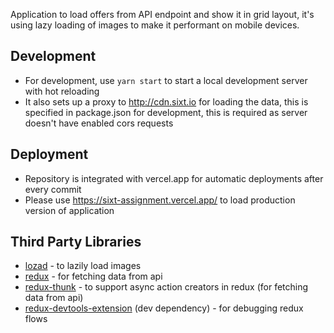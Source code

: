 Application to load offers from API endpoint and show it in grid layout, it's using lazy loading of images to make it performant on mobile devices.

## Development
- For development, use `yarn start` to start a local development server with hot reloading
- It also sets up a proxy to http://cdn.sixt.io for loading the data, this is specified in package.json for development, this is required as server doesn't have enabled cors requests

## Deployment
- Repository is integrated with vercel.app for automatic deployments after every commit
- Please use https://sixt-assignment.vercel.app/ to load production version of application

## Third Party Libraries
- [lozad](https://www.npmjs.com/package/lozad) - to lazily load images
- [redux](https://www.npmjs.com/package/redux) - for fetching data from api
- [redux-thunk](https://www.npmjs.com/package/redux-thunk) - to support async action creators in redux (for fetching data from api)
- [redux-devtools-extension](https://www.npmjs.com/package/redux-devtools-extension) (dev dependency) - for debugging redux flows
